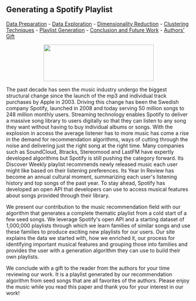 ## Generating a Spotify Playlist

<a href="https://wfseaton.github.io/TheDigitalFrontier/data_preparation.html">Data Preparation</a> -
<a href="https://wfseaton.github.io/TheDigitalFrontier/data_exploration.html">Data Exploration</a> -
<a href="https://wfseaton.github.io/TheDigitalFrontier/dimensionality_reduction.html">Dimensionality Reduction</a> -
<a href="https://wfseaton.github.io/TheDigitalFrontier/clustering_techniques.html">Clustering Techniques</a> -
<a href="https://wfseaton.github.io/TheDigitalFrontier/playlist_generation.html">Playlist Generation</a> -
<a href="https://wfseaton.github.io/TheDigitalFrontier/conclusion.html">Conclusion and Future Work</a> -
<a href="https://wfseaton.github.io/TheDigitalFrontier/authors_gift.html">Authors' Gift</a>

<center><img src="SpotifyLogo.png" width="300" height="100" /></center>

The past decade has seen the music industry undergo the biggest structural change since the launch of the mp3 and individual track purchases by Apple in 2003. Driving this change has been the Swedish company Spotify, launched in 2008 and today serving 50 million songs to 248 million monthly users. Streaming technology enables Spotify to deliver a massive song library to users digitally so that they can listen to any song they want without having to buy individual albums or songs. With the explosion in access the average listener has to more music has come a rise in the demand for recommendation algorithms, ways of cutting through the noise and delivering just the right song at the right time. Many companies such as SoundCloud, 8tracks, Stereomood and LastFM have expertly developed algorithms but Spotify is still pushing the category forward. Its Discover Weekly playlist recommends newly released music each user might like based on their listening preferences. Its Year In Review has become an annual cultural moment, summarizing each user's listening history and top songs of the past year. To stay ahead, Spotify has developed an open API that developers can use to access musical features about songs provided through their library.

We present our contribution to the music recommendation field with our algorithm that generates a complete thematic playlist from a cold start of a few seed songs. We leverage Spotify's open API and a starting dataset of 1,000,000 playlists through which we learn families of similar songs and use these families to produce exciting new playlists for our users. Our site explains the data we started with, how we enriched it, our process for identifying important musical features and grouping those into families and provides the user with a generation algorithm they can use to build their own playlists.

We conclude with a gift to the reader from the authors for your time reviewing our work. It is a playlist generated by our recommendation algorithm from seed songs that are all favorites of the authors. Please enjoy the music while you read this paper and thank you for your interest in our work!

